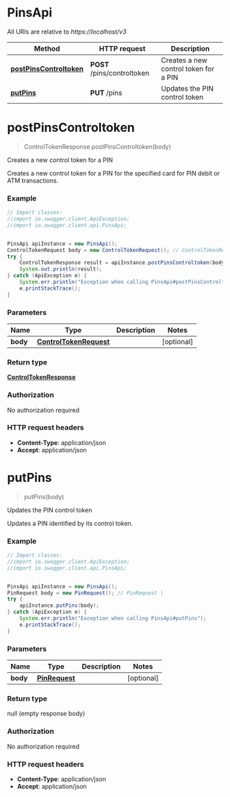 # PinsApi

All URIs are relative to *https://localhost/v3*

Method | HTTP request | Description
------------- | ------------- | -------------
[**postPinsControltoken**](PinsApi.md#postPinsControltoken) | **POST** /pins/controltoken | Creates a new control token for a PIN
[**putPins**](PinsApi.md#putPins) | **PUT** /pins | Updates the PIN control token


<a name="postPinsControltoken"></a>
# **postPinsControltoken**
> ControlTokenResponse postPinsControltoken(body)

Creates a new control token for a PIN

Creates a new control token for a PIN for the specified card for PIN debit or ATM transactions.

### Example
```java
// Import classes:
//import io.swagger.client.ApiException;
//import io.swagger.client.api.PinsApi;


PinsApi apiInstance = new PinsApi();
ControlTokenRequest body = new ControlTokenRequest(); // ControlTokenRequest | 
try {
    ControlTokenResponse result = apiInstance.postPinsControltoken(body);
    System.out.println(result);
} catch (ApiException e) {
    System.err.println("Exception when calling PinsApi#postPinsControltoken");
    e.printStackTrace();
}
```

### Parameters

Name | Type | Description  | Notes
------------- | ------------- | ------------- | -------------
 **body** | [**ControlTokenRequest**](ControlTokenRequest.md)|  | [optional]

### Return type

[**ControlTokenResponse**](ControlTokenResponse.md)

### Authorization

No authorization required

### HTTP request headers

 - **Content-Type**: application/json
 - **Accept**: application/json

<a name="putPins"></a>
# **putPins**
> putPins(body)

Updates the PIN control token

Updates a PIN identified by its control token.

### Example
```java
// Import classes:
//import io.swagger.client.ApiException;
//import io.swagger.client.api.PinsApi;


PinsApi apiInstance = new PinsApi();
PinRequest body = new PinRequest(); // PinRequest | 
try {
    apiInstance.putPins(body);
} catch (ApiException e) {
    System.err.println("Exception when calling PinsApi#putPins");
    e.printStackTrace();
}
```

### Parameters

Name | Type | Description  | Notes
------------- | ------------- | ------------- | -------------
 **body** | [**PinRequest**](PinRequest.md)|  | [optional]

### Return type

null (empty response body)

### Authorization

No authorization required

### HTTP request headers

 - **Content-Type**: application/json
 - **Accept**: application/json

